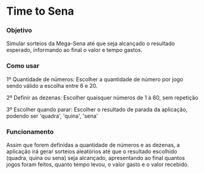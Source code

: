 # Time to Sena
### Objetivo
Simular sorteios da Mega-Sena até que seja alcançado o resultado esperado, informando ao final o valor e tempo gastos.

### Como usar
1º Quantidade de números: 
Escolher a quantidade de número por jogo sendo válido a escolha entre 6 e 20.

2º Definir as dezenas: 
Escolher quaisquer números de 1 à 60, sem repetição

3º Escolher quando parar: 
Escolher o resultado de parada da aplicação, podendo ser 'quadra', 'quina', 'sena'

### Funcionamento
Assim que forem definidas a quantidade de números e as dezenas, a aplicação irá gerar sorteios aleatórios até que o resultado escolhido (quadra, quina ou sena) seja alcançado, apresentando ao final quantos jogos foram feitos, quanto tempo levou, o valor gasto e o valor recebido. 
